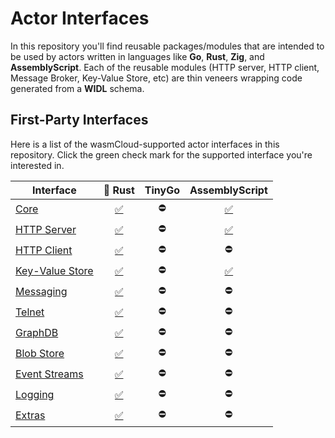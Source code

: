 # Actor Interfaces

In this repository you'll find reusable packages/modules that are intended to be used by actors written in languages like **Go**, **Rust**, **Zig**, and **AssemblyScript**. Each of the reusable modules (HTTP server, HTTP client, Message Broker, Key-Value Store, etc) are thin veneers wrapping code generated from a **WIDL** schema.

## First-Party Interfaces

Here is a list of the wasmCloud-supported actor interfaces in this repository. Click the green check mark for the supported interface you're interested in.

| Interface | 🦀 Rust | TinyGo | AssemblyScript |
| --- | :---: | :---: | :---: |
| [Core](./actor-core/core.widl) | [✅](./actor-core/rust/README.md) | ⛔ | [✅](./actor-core/assemblyscript/README.md) |
| [HTTP Server](./http-server/http.widl) | [✅](./http-server/rust/README.md) | ⛔ | [✅](./http-server/assemblyscript/README.md) |
| [HTTP Client](./http-client/http_client.widl) |[✅](./http-client/rust/README.md)| ⛔ | ⛔ |
| [Key-Value Store](./keyvalue/keyvalue.widl) | [✅](./keyvalue/rust/README.md) | ⛔ | [✅](./keyvalue/assemblyscript/README.md) |
| [Messaging](./messaging//messaging.widl) | [✅](./messaging/rust/README.md) | ⛔ | ⛔ |
| [Telnet](./telnet/telnet.widl) | [✅](./telnet/rust/README.md) | ⛔ | ⛔ |
| [GraphDB](./graphdb/graphdb.widl) | [✅](./graphdb/rust/README.md) | ⛔ | ⛔ |
| [Blob Store](./blobstore/blobstore.widl) | [✅](./blobstore/rust/README.md) | ⛔ | ⛔ |
| [Event Streams](./eventstreams/eventstreams.widl) | [✅](./eventstreams/rust/README.md) | ⛔ | ⛔ |
| [Logging](./logging/logging.widl) | [✅](./logging/rust/README.md) | ⛔ | ⛔ |
| [Extras](./extras/extras.widl) | [✅](./extras/rust/README.md) | ⛔ | ⛔ |
